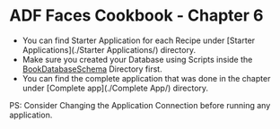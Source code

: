 # ADF Faces Cookbook - Chapter 6

-	You can find Starter Application for each Recipe under [Starter Applications](./Starter Applications/) directory.
-	Make sure you created your Database using Scripts inside the [BookDatabaseSchema](../BookDatabaseSchema/) Directory first.
-	You can find the complete application that was done in the chapter under [Complete app](./Complete App/) directory.



PS: Consider Changing the Application Connection before running any application.

